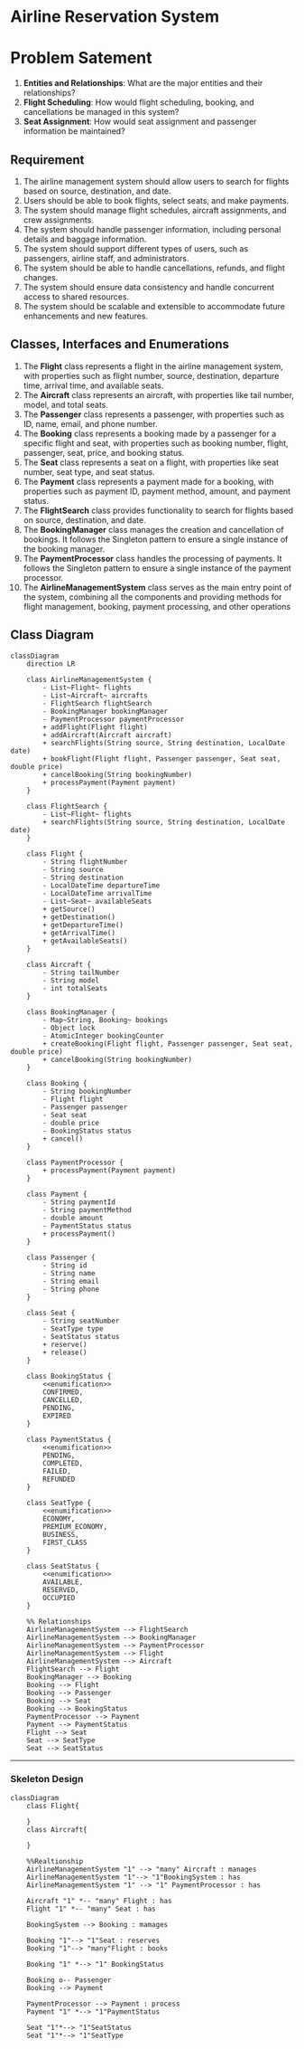 # Airline Reservation System

# Problem Satement
1. **Entities and Relationships**: What are the major entities and their relationships?
2. **Flight Scheduling**: How would flight scheduling, booking, and cancellations be managed in this system?
3. **Seat Assignment**: How would seat assignment and passenger information be maintained?

## Requirement
1. The airline management system should allow users to search for flights based on source, destination, and date.
2. Users should be able to book flights, select seats, and make payments.
3. The system should manage flight schedules, aircraft assignments, and crew assignments.
4. The system should handle passenger information, including personal details and baggage information.
5. The system should support different types of users, such as passengers, airline staff, and administrators.
6. The system should be able to handle cancellations, refunds, and flight changes.
7. The system should ensure data consistency and handle concurrent access to shared resources.
8. The system should be scalable and extensible to accommodate future enhancements and new features.

## Classes, Interfaces and Enumerations
1. The **Flight** class represents a flight in the airline management system, with properties such as flight number, source, destination, departure time, arrival time, and available seats.
2. The **Aircraft** class represents an aircraft, with properties like tail number, model, and total seats.
3. The **Passenger** class represents a passenger, with properties such as ID, name, email, and phone number.
4. The **Booking** class represents a booking made by a passenger for a specific flight and seat, with properties such as booking number, flight, passenger, seat, price, and booking status.
5. The **Seat** class represents a seat on a flight, with properties like seat number, seat type, and seat status.
6. The **Payment** class represents a payment made for a booking, with properties such as payment ID, payment method, amount, and payment status.
7. The **FlightSearch** class provides functionality to search for flights based on source, destination, and date.
8. The **BookingManager** class manages the creation and cancellation of bookings. It follows the Singleton pattern to ensure a single instance of the booking manager.
9. The **PaymentProcessor** class handles the processing of payments. It follows the Singleton pattern to ensure a single instance of the payment processor.
10. The **AirlineManagementSystem** class serves as the main entry point of the system, combining all the components and providing methods for flight management, booking, payment processing, and other operations

## Class Diagram
```mermaid
classDiagram
    direction LR

    class AirlineManagementSystem {
        - List~Flight~ flights
        - List~Aircraft~ aircrafts
        - FlightSearch flightSearch
        - BookingManager bookingManager
        - PaymentProcessor paymentProcessor
        + addFlight(Flight flight)
        + addAircraft(Aircraft aircraft)
        + searchFlights(String source, String destination, LocalDate date)
        + bookFlight(Flight flight, Passenger passenger, Seat seat, double price)
        + cancelBooking(String bookingNumber)
        + processPayment(Payment payment)
    }

    class FlightSearch {
        - List~Flight~ flights
        + searchFlights(String source, String destination, LocalDate date)
    }

    class Flight {
        - String flightNumber
        - String source
        - String destination
        - LocalDateTime departureTime
        - LocalDateTime arrivalTime
        - List~Seat~ availableSeats
        + getSource()
        + getDestination()
        + getDepartureTime()
        + getArrivalTime()
        + getAvailableSeats()
    }

    class Aircraft {
        - String tailNumber
        - String model
        - int totalSeats
    }

    class BookingManager {
        - Map~String, Booking~ bookings
        - Object lock
        - AtomicInteger bookingCounter
        + createBooking(Flight flight, Passenger passenger, Seat seat, double price)
        + cancelBooking(String bookingNumber)
    }

    class Booking {
        - String bookingNumber
        - Flight flight
        - Passenger passenger
        - Seat seat
        - double price
        - BookingStatus status
        + cancel()
    }

    class PaymentProcessor {
        + processPayment(Payment payment)
    }

    class Payment {
        - String paymentId
        - String paymentMethod
        - double amount
        - PaymentStatus status
        + processPayment()
    }

    class Passenger {
        - String id
        - String name
        - String email
        - String phone
    }

    class Seat {
        - String seatNumber
        - SeatType type
        - SeatStatus status
        + reserve()
        + release()
    }

    class BookingStatus {
        <<enumification>>
        CONFIRMED,
        CANCELLED,
        PENDING,
        EXPIRED
    }
    
    class PaymentStatus {
        <<enumification>>
        PENDING,
        COMPLETED,
        FAILED,
        REFUNDED
    }

    class SeatType {
        <<enumification>>
        ECONOMY,
        PREMIUM_ECONOMY,
        BUSINESS,
        FIRST_CLASS
    }
    
    class SeatStatus {
        <<enumification>>
        AVAILABLE,
        RESERVED,
        OCCUPIED
    }

    %% Relationships
    AirlineManagementSystem --> FlightSearch
    AirlineManagementSystem --> BookingManager
    AirlineManagementSystem --> PaymentProcessor
    AirlineManagementSystem --> Flight
    AirlineManagementSystem --> Aircraft
    FlightSearch --> Flight
    BookingManager --> Booking
    Booking --> Flight
    Booking --> Passenger
    Booking --> Seat
    Booking --> BookingStatus
    PaymentProcessor --> Payment
    Payment --> PaymentStatus
    Flight --> Seat
    Seat --> SeatType
    Seat --> SeatStatus
```

---
### Skeleton Design
```mermaid
classDiagram
    class Flight{

    }
    class Aircraft{

    }

    %%Realtionship
    AirlineManagementSystem "1" --> "many" Aircraft : manages
    AirlineManagementSystem "1"--> "1"BookingSystem : has
    AirlineManagementSystem "1" --> "1" PaymentProcessor : has

    Aircraft "1" *-- "many" Flight : has
    Flight "1" *-- "many" Seat : has

    BookingSystem --> Booking : mamages
    
    Booking "1"--> "1"Seat : reserves
    Booking "1"--> "many"Flight : books
    
    Booking "1" *--> "1" BookingStatus

    Booking o-- Passenger
    Booking --> Payment

    PaymentProcessor --> Payment : process
    Payment "1" *--> "1"PaymentStatus

    Seat "1"*--> "1"SeatStatus
    Seat "1"*--> "1"SeatType

```
